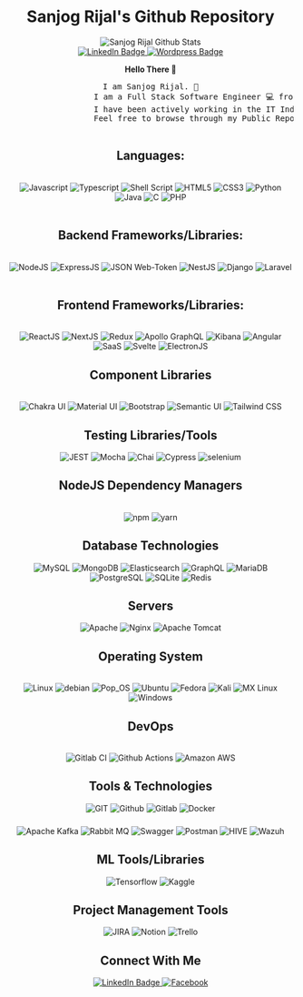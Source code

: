 <div id="header" align="center">
      <h1> Sanjog Rijal's Github Repository </h1>
      <div class="github-stats">
            <img align="center" alt="Sanjog Rijal Github Stats" src="https://github-readme-stats.vercel.app/api?username=SanjogRijal&show_icons=true&hide_border=true&theme=synthwave" />
      </div>
      <div id="badges">
            <a href="https://www.linkedin.com/in/sanjog-rijal-421a28150" target="_blank">
                  <img src="https://img.shields.io/badge/LinkedIn-Sanjog Rijal-blue?style=for-the-badge&logo=linkedin&logoColor=white" alt="LinkedIn Badge"/>
            </a>
            <a href="https://sanjogrizal.wordpress.com" target="_blank">
                  <img src="https://img.shields.io/badge/wordpress-0073aa?style=for-the-badge&logo=wordpress" alt="Wordpress Badge"/>
            </a> 
      </div>
</div>

<section class="introduction"  align="center">
      <div>
            <p>
                  <b>Hello There 👋</b><br/>
                  <pre>I am Sanjog Rijal. 🙏
                  I am a Full Stack Software Engineer 💻 from Nepal 🇳🇵. 
                  I have been actively working in the IT Industry as Software Engineer for half a decade.                   
                  Feel free to browse through my Public Repositories.
            </pre></p>
      </div>
     
</section>
<div align="center">
     
<div  align="center">
   <h2><b>Languages:</b></h2><br/>
   <img src="https://img.shields.io/badge/JavaScript-F7DF1E?style=for-the-badge&logo=javascript&logoColor=black" alt="Javascript"/>
   <img src ="https://img.shields.io/badge/TypeScript-007ACC?style=for-the-badge&logo=typescript&logoColor=white" alt="Typescript"/>
   <img src="https://img.shields.io/badge/shell_script-%23121011.svg?style=for-the-badge&logo=gnu-bash&logoColor=white" alt="Shell Script"/>
   <img src="https://img.shields.io/badge/HTML5-E34F26?style=for-the-badge&logo=html5&logoColor=white" alt="HTML5"/>
   <img src="https://img.shields.io/badge/CSS3-1572B6?style=for-the-badge&logo=css3&logoColor=white" alt="CSS3"/>
   <img src="https://img.shields.io/badge/Python-3776AB?style=for-the-badge&logo=python&logoColor=white" alt="Python"/>
   <img src="https://img.shields.io/badge/Java-ED8B00?style=for-the-badge&logo=java&logoColor=white" alt="Java"/>
   <img src="https://img.shields.io/badge/C-00599C?style=for-the-badge&logo=c&logoColor=white" alt="C"/>
   <img src="https://img.shields.io/badge/PHP-777BB4?style=for-the-badge&logo=php&logoColor=white" alt="PHP" /> 
</div><br/>

<div  align="center">
   <h2><b>Backend Frameworks/Libraries:</b></h2><br/>
      <img src="https://img.shields.io/badge/Node.js-43853D?style=for-the-badge&logo=node.js&logoColor=white" alt="NodeJS"/>
      <img src="https://img.shields.io/badge/Express.js-404D59?style=for-the-badge" alt="ExpressJS"/>
      <img src="https://img.shields.io/badge/JWT-black?style=for-the-badge&logo=JSON%20web%20tokens" alt="JSON Web-Token"/>
      <img src="https://img.shields.io/badge/nestjs-%23E0234E.svg?style=for-the-badge&logo=nestjs&logoColor=white" alt="NestJS"/>
      <img src="https://img.shields.io/badge/Django-092E20?style=for-the-badge&logo=django&logoColor=white" alt="Django" />
      <img src="https://img.shields.io/badge/Laravel-FF2D20?style=for-the-badge&logo=laravel&logoColor=white" alt="Laravel"/>
      
</div><br/>

<div  align="center">
      <h2><b>Frontend Frameworks/Libraries: </b></h2><br/>
       <img src="https://img.shields.io/badge/React-20232A?style=for-the-badge&logo=react&logoColor=61DAFB" alt="ReactJS"/>
      <img src="https://img.shields.io/badge/Next-black?style=for-the-badge&logo=next.js&logoColor=white" alt="NextJS"/>
      <img src="https://img.shields.io/badge/Redux-593D88?style=for-the-badge&logo=redux&logoColor=white" alt="Redux"/>
      <img src="https://img.shields.io/badge/-ApolloGraphQL-311C87?style=for-the-badge&logo=apollo-graphql" alt="Apollo GraphQL"/>
      <img src="https://img.shields.io/badge/Kibana-005571?style=for-the-badge&logo=Kibana&logoColor=white" alt="Kibana"/>
      <img src="https://img.shields.io/badge/Angular-DD0031?style=for-the-badge&logo=angular&logoColor=white" alt="Angular"/>
       <img src="https://img.shields.io/badge/Sass-CC6699?style=for-the-badge&logo=sass&logoColor=white" alt="SaaS"/>
      <img src="https://img.shields.io/badge/Svelte-4A4A55?style=for-the-badge&logo=svelte&logoColor=FF3E00" alt="Svelte"/>
      <img src="https://camo.githubusercontent.com/1f5f68e620347faca4468de78e86fa31d54e44195f91ddcf788c49b5ce9194ca/68747470733a2f2f696d672e736869656c64732e696f2f7374617469632f76313f7374796c653d666f722d7468652d6261646765266d6573736167653d456c656374726f6e26636f6c6f723d343738343846266c6f676f3d456c656374726f6e266c6f676f436f6c6f723d464646464646266c6162656c3d" alt="ElectronJS"/>
      
</div>
      
<div class="component-libraries"  align="center">
      <h2 align="center"><b>Component Libraries</b></h2><br/>
      <img src="https://img.shields.io/badge/chakra-%234ED1C5.svg?style=for-the-badge&logo=chakraui&logoColor=white" alt="Chakra UI"/>
      <img src="https://img.shields.io/badge/MUI-%230081CB.svg?style=for-the-badge&logo=mui&logoColor=white" alt="Material UI"/>
      <img src="https://img.shields.io/badge/bootstrap-%23563D7C.svg?style=for-the-badge&logo=bootstrap&logoColor=white" alt="Bootstrap"/>
      <img src="https://img.shields.io/badge/Semantic%20UI%20React-%2335BDB2.svg?style=for-the-badge&logo=SemanticUIReact&logoColor=white" alt="Semantic UI"/>
      <img src="https://img.shields.io/badge/tailwindcss-%2338B2AC.svg?style=for-the-badge&logo=tailwind-css&logoColor=white" alt="Tailwind CSS"
</div>
      
<div class="testing-libraries" align="center">
      <h2>Testing Libraries/Tools</h2>
      <img src="https://img.shields.io/badge/-jest-%23C21325?style=for-the-badge&logo=jest&logoColor=white" alt="JEST"/>
      <img src="https://img.shields.io/badge/-mocha-%238D6748?style=for-the-badge&logo=mocha&logoColor=white" alt="Mocha"/>
      <img src="https://img.shields.io/badge/chai.js-323330?style=for-the-badge&logo=chai&logoColor=red" alt="Chai"/>
      <img src="https://img.shields.io/badge/-cypress-%23E5E5E5?style=for-the-badge&logo=cypress&logoColor=058a5e" alt="Cypress"/>
      <img src="https://img.shields.io/badge/-selenium-%43B02A?style=for-the-badge&logo=selenium&logoColor=white" alt="selenium"/>
</div>
      
<div  align="center" class="package-managers">
      <h2><b>NodeJS Dependency Managers</b></h2><br/>
      <img src="https://img.shields.io/badge/NPM-%23000000.svg?style=for-the-badge&logo=npm&logoColor=white" alt="npm" />
      <img src="https://img.shields.io/badge/yarn-%232C8EBB.svg?style=for-the-badge&logo=yarn&logoColor=white" alt="yarn"/>
</div>
      
<div align="center">
      <h2 ><b>Database Technologies</b></h2>
      <img src="https://img.shields.io/badge/mysql-%2300f.svg?style=for-the-badge&logo=mysql&logoColor=white" alt="MySQL" />
      <img src="https://img.shields.io/badge/MongoDB-%234ea94b.svg?style=for-the-badge&logo=mongodb&logoColor=white" alt="MongoDB"/>
      <img src="https://img.shields.io/badge/Elastic_Search-005571?style=for-the-badge&logo=elasticsearch&logoColor=white" alt="Elasticsearch"/>
      <img src="https://img.shields.io/badge/-GraphQL-E10098?style=for-the-badge&logo=graphql&logoColor=white" alt="GraphQL"/>
      <img src="https://img.shields.io/badge/MariaDB-003545?style=for-the-badge&logo=mariadb&logoColor=white" alt="MariaDB"/>
      <img src="https://img.shields.io/badge/postgres-%23316192.svg?style=for-the-badge&logo=postgresql&logoColor=white" alt="PostgreSQL"/>
      <img src="https://img.shields.io/badge/sqlite-%2307405e.svg?style=for-the-badge&logo=sqlite&logoColor=white" alt="SQLite"/>
      <img src="https://img.shields.io/badge/redis-%23DD0031.svg?style=for-the-badge&logo=redis&logoColor=white" alt="Redis"/>
</div>
      
<div align="center">
      <h2><b>Servers</b></h2>
      <img src="https://img.shields.io/badge/apache-%23D42029.svg?style=for-the-badge&logo=apache&logoColor=white" alt="Apache"/>
      <img src="https://img.shields.io/badge/nginx-%23009639.svg?style=for-the-badge&logo=nginx&logoColor=white" alt="Nginx"/>
      <img src="https://img.shields.io/badge/apache%20tomcat-%23F8DC75.svg?style=for-the-badge&logo=apache-tomcat&logoColor=black" alt="Apache Tomcat"/>
</div>
  
<div  align="center" class="operating-systems">
      <h2><b>Operating System</b></h2></br>
      <div class="Linux OS"/>
      <img src="https://img.shields.io/badge/Linux-FCC624?style=for-the-badge&logo=linux&logoColor=black" alt="Linux"/>
      <img src="https://img.shields.io/badge/Debian-D70A53?style=for-the-badge&logo=debian&logoColor=white" alt="debian"/>
      <img src="https://img.shields.io/badge/Pop!_OS-48B9C7?style=for-the-badge&logo=Pop!_OS&logoColor=white" alt="Pop_OS"/>
      <img src="https://img.shields.io/badge/Ubuntu-E95420?style=for-the-badge&logo=ubuntu&logoColor=white" alt="Ubuntu"/>
      <img src="https://img.shields.io/badge/Fedora-294172?style=for-the-badge&logo=fedora&logoColor=white" alt="Fedora"/>
      <img src="https://img.shields.io/badge/Kali-268BEE?style=for-the-badge&logo=kalilinux&logoColor=white" alt="Kali"/>
      <img src="https://img.shields.io/badge/-MX%20Linux-%23000000?style=for-the-badge&logo=MXlinux&logoColor=white" alt="MX Linux"/>
      </div>
      <div>
            <img src="https://img.shields.io/badge/Windows-0078D6?style=for-the-badge&logo=windows&logoColor=white" alt="Windows"/>
      </div>
</div>
      
<div align="center" class="DevOps">
      <h2><b>DevOps</b></h2><br/>
      <img src="https://img.shields.io/badge/gitlab%20ci-%23181717.svg?style=for-the-badge&logo=gitlab&logoColor=white" alt="Gitlab CI"/>
      <img src="https://img.shields.io/badge/github%20actions-%232671E5.svg?style=for-the-badge&logo=githubactions&logoColor=white" alt="Github Actions"/>
      <img src="https://img.shields.io/badge/Amazon_AWS-232F3E?style=for-the-badge&logo=amazon-aws&logoColor=white" alt="Amazon AWS"/>
</div>

<div class="tools-technologies" align="center">
      <div>
            <h2><b>Tools & Technologies</b></h2>
            <div>
                  <img src="https://img.shields.io/badge/git-%23F05033.svg?style=for-the-badge&logo=git&logoColor=white" alt="GIT"/>
                  <img src="https://img.shields.io/badge/github-%23121011.svg?style=for-the-badge&logo=github&logoColor=white" alt="Github"/>
                  <img src="https://img.shields.io/badge/GitLab-330F63?style=for-the-badge&logo=gitlab&logoColor=white" alt="Gitlab"/>
                  <img src="https://img.shields.io/badge/docker-%230db7ed.svg?style=for-the-badge&logo=docker&logoColor=white" alt="Docker"/>
            </div>  
            <div>
                  <h3><b></b></h3>
                  <img src="https://img.shields.io/badge/Apache%20Kafka-000?style=for-the-badge&logo=apachekafka" alt="Apache Kafka"/>
                  <img src="https://img.shields.io/badge/Rabbitmq-FF6600?style=for-the-badge&logo=rabbitmq&logoColor=white" alt="Rabbit MQ"/>
                  <img src="https://img.shields.io/badge/-Swagger-%23Clojure?style=for-the-badge&logo=swagger&logoColor=white" alt="Swagger"/>
                  <img src="https://img.shields.io/badge/Postman-FF6C37?style=for-the-badge&logo=postman&logoColor=white" alt="Postman"/>
                  <img src="https://www.vectorlogo.zone/logos/apache_hive/apache_hive-icon.svg" alt="HIVE"/>
                  <img src="https://asset.brandfetch.io/idGBqJSmMa/idn85ax_w-.png?updated=1635900427836" alt="Wazuh"/>
            </div>
      </div>
</div>

<div class="tools-technologies" align="center">
      <div>
            <h2><b>ML Tools/Libraries</b></h2>
            <div>
                  <img src="https://img.shields.io/badge/TensorFlow-%23FF6F00.svg?style=for-the-badge&logo=TensorFlow&logoColor=white" alt="Tensorflow"/>
                  <img src="https://img.shields.io/badge/Kaggle-035a7d?style=for-the-badge&logo=kaggle&logoColor=white" alt="Kaggle"/>
            </div>  
      </div>
</div>

<div class="tools-technologies" align="center">
      <div>
            <h2><b>Project Management Tools</b></h2>
            <div>
                  <img src="https://img.shields.io/badge/jira-%230A0FFF.svg?style=for-the-badge&logo=jira&logoColor=white" alt="JIRA"/>
                  <img src="https://img.shields.io/badge/Notion-%23000000.svg?style=for-the-badge&logo=notion&logoColor=white" alt="Notion"/>
                  <img src="https://img.shields.io/badge/Trello-0052CC?style=for-the-badge&logo=trello&logoColor=white" alt="Trello"/>
            </div>  
      </div>
</div>

<footer class="social-media">
      <div>
            <h2><b>Connect With Me</b></h2>
             <a href="https://www.linkedin.com/in/sanjog-rijal-421a28150" target="_blank">
                  <img src="https://img.shields.io/badge/LinkedIn-Sanjog Rijal-blue?style=for-the-badge&logo=linkedin&logoColor=white" alt="LinkedIn Badge"/>
            </a>
            <a href="https://www.facebook.com/sanjog.rizal" target="_blank">
                  <img src="https://img.shields.io/badge/Facebook-Sanjog Rijal-blue?style=for-the-badge&logo=facebook&logoColor=white" alt="Facebook"/>
            </a>
<!--             <a href="https://www.linkedin.com/in/sanjog-rijal-421a28150">
                  <img src="https://img.shields.io/badge/LinkedIn-Sanjog Rijal-blue?style=for-the-badge&logo=linkedin&logoColor=white" alt="LinkedIn Badge"/>
            </a> -->
      </div>
</footer>
</div>

<!-- <div style = "visibility: hidden">Greek question mark;</div> -->
